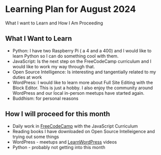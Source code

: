 # Learning Plan for August 2024

What I want to Learn and How I Am Proceeding

## What I Want to Learn

- Python: I have two Raspberry Pi ( a 4 and a 400) and I would like to learn Python so I can do something cool with them.
- JavaScript: Is the next step on the FreeCodeCamp curriculum and I would like to work my way through that.
- Open Source Intelligence: Is interesting and tangentially related to my duties at work
- WordPress: I would like to learn more about Full Site Editing with the Block Editor. This is just a hobby. I also enjoy the community around WordPress and our local in-person meetups have started again.
- Buddhism: for personal reasons

## How I will proceed for this month
- Daily work in [FreeCodeCamp][1] with the JavaScript Curriculum
- Reading books I have downloaded on Open Source Intelleigence and trying out some things
- WordPress - meetups and [LearnWordPress][2] videos
- Python - probably not getting into this month


[Reference Links]:#
[1]: https://www.freecodecamp.org/tonomoshia
[2]: https://learn.wordpress.org/
